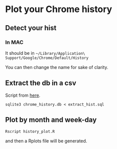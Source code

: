 # Plot your Chrome history

## Detect your hist

### In MAC 

It should be in `~/Library/Application\ Support/Google/Chrome/Default/History` 

You can then change the name for sake of clarity.


## Extract the db in a csv

Script from [here](https://gist.github.com/TravelingTechGuy/7ac464f6cccde912a6ec7a1e2f8aa96a).

```
sqlite3 chrome_history.db < extract_hist.sql
```

## Plot by month and week-day

```
Rscript history_plot.R
```

and then a Rplots file will be generated. 
